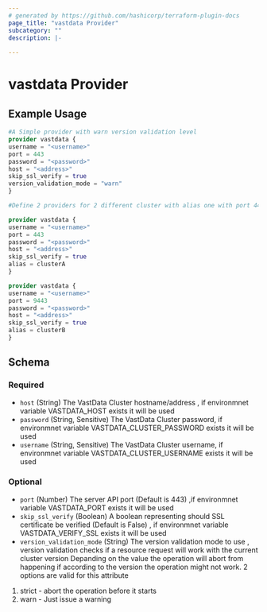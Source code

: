 ```yaml
---
# generated by https://github.com/hashicorp/terraform-plugin-docs
page_title: "vastdata Provider"
subcategory: ""
description: |-
  
---
```


# vastdata Provider



## Example Usage

```terraform
#A Simple provider with warn version validation level
provider vastdata {
username = "<username>"
port = 443
password = "<password>"
host = "<address>"
skip_ssl_verify = true
version_validation_mode = "warn"
}

#Define 2 providers for 2 different cluster with alias one with port 443 and one with port 9443

provider vastdata {
username = "<username>"
port = 443
password = "<password>"
host = "<address>"
skip_ssl_verify = true
alias = clusterA
}

provider vastdata {
username = "<username>"
port = 9443
password = "<password>"
host = "<address>"
skip_ssl_verify = true
alias = clusterB  
}
```

<!-- schema generated by tfplugindocs -->
## Schema

### Required

- `host` (String) The VastData Cluster hostname/address , if environmnet variable VASTDATA_HOST exists it will be used
- `password` (String, Sensitive) The VastData Cluster password, if environmnet variable VASTDATA_CLUSTER_PASSWORD exists it will be used
- `username` (String, Sensitive) The VastData Cluster username, if environmnet variable VASTDATA_CLUSTER_USERNAME exists it will be used

### Optional

- `port` (Number) The server API port (Default is 443) ,if environmnet variable VASTDATA_PORT exists it will be used
- `skip_ssl_verify` (Boolean) A boolean representing should SSL certificate be verified (Default is False) , if environmnet variable VASTDATA_VERIFY_SSL exists it will be used
- `version_validation_mode` (String) The version validation mode to use , version validation checks if a resource request will work with the current cluster version
Depanding on the value the operation will abort from happening if according to the version the operation might not work.
2 options are valid for this attribute
1. strict - abort the operation before it starts
2. warn - Just issue a warning
